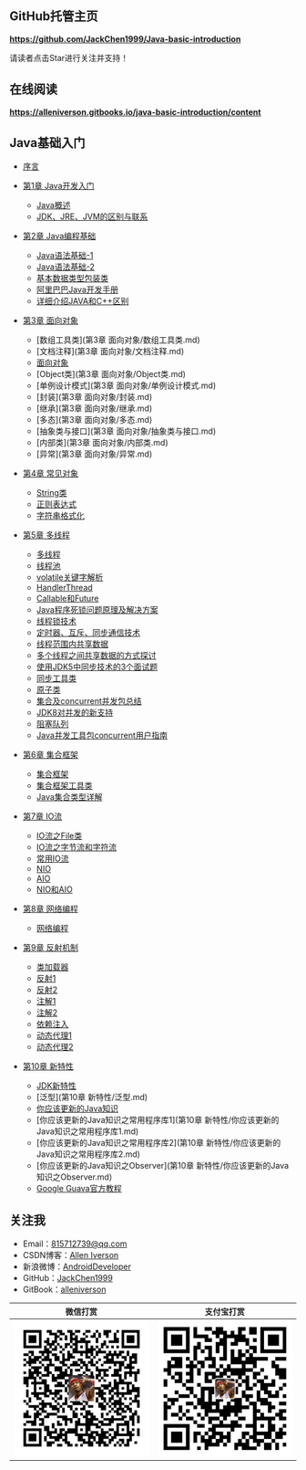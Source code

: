 ## GitHub托管主页

**https://github.com/JackChen1999/Java-basic-introduction**

请读者点击Star进行关注并支持！

## 在线阅读

**https://alleniverson.gitbooks.io/java-basic-introduction/content**

## Java基础入门

* [序言](README.md)

* [第1章 Java开发入门](第1章%20Java开发入门/README.md)
    * [Java概述](第1章%20Java开发入门/Java概述.md)
    * [JDK、JRE、JVM的区别与联系](第1章%20Java开发入门/JDK、JRE、JVM的区别与联系.md)
* [第2章 Java编程基础](第2章%20Java编程基础/README.md)
    * [Java语法基础-1](第2章%20Java编程基础/Java语法基础-1.md)
    * [Java语法基础-2](第2章%20Java编程基础/Java语法基础-2.md)
    * [基本数据类型包装类](第2章%20Java编程基础/基本数据类型包装类.md)
    * [阿里巴巴Java开发手册](第2章%20Java编程基础/阿里巴巴Java开发手册.md)
    * [详细介绍JAVA和C++区别](第2章%20Java编程基础/详细介绍JAVA和C++区别.md)

* [第3章 面向对象](第3章%20面向对象/README.md)
    * [数组工具类](第3章 面向对象/数组工具类.md)
    * [文档注释](第3章 面向对象/文档注释.md)
    * [面向对象](第3章%20面向对象/面向对象.md)
    * [Object类](第3章 面向对象/Object类.md)
    * [单例设计模式](第3章 面向对象/单例设计模式.md)
    * [封装](第3章 面向对象/封装.md)
    * [继承](第3章 面向对象/继承.md)
    * [多态](第3章 面向对象/多态.md)
    * [抽象类与接口](第3章 面向对象/抽象类与接口.md)
    * [内部类](第3章 面向对象/内部类.md)
    * [异常](第3章 面向对象/异常.md)

* [第4章 常见对象](第4章%20常见对象/README.md)
    * [String类](第4章%20常见对象/String类.md)
    * [正则表达式](第4章%20常见对象/正则表达式.md)
    * [字符串格式化](第4章%20常见对象/字符串格式化.md)

* [第5章 多线程](第5章%20多线程/README.md)
    * [多线程](第5章%20多线程/多线程.md)
    * [线程池](第5章%20多线程/线程池.md)
    * [volatile关键字解析](第5章%20多线程/volatile关键字解析.md)
    * [HandlerThread](第5章%20多线程/HandlerThread.md)
    * [Callable和Future](第5章%20多线程/Callable和Future.md)
    * [Java程序死锁问题原理及解决方案](第5章%20多线程/Java程序死锁问题原理及解决方案.md)
    * [线程锁技术](第5章%20多线程/线程锁技术.md)
    * [定时器、互斥、同步通信技术](第5章%20多线程/定时器、互斥、同步通信技术.md)
    * [线程范围内共享数据](第5章%20多线程/线程范围内共享数据.md)
    * [多个线程之间共享数据的方式探讨](第5章%20多线程/多个线程之间共享数据的方式探讨.md)
    * [使用JDK5中同步技术的3个面试题](第5章%20多线程/使用JDK5中同步技术的3个面试题.md)
    * [同步工具类](第5章%20多线程/同步工具类.md)
    * [原子类](第5章%20多线程/原子类.md)
    * [集合及concurrent并发包总结](第5章%20多线程/集合及concurrent并发包总结.md)
    * [JDK8对并发的新支持](第5章%20多线程/JDK8对并发的新支持.md)
    * [阻塞队列](第5章%20多线程/阻塞队列.md)
    * [Java并发工具包concurrent用户指南](第5章%20多线程/Java并发工具包concurrent用户指南.md)

* [第6章 集合框架](第6章%20集合框架/README.md)
    * [集合框架](第6章%20集合框架/集合框架.md)
    * [集合框架工具类](第6章%20集合框架/集合框架工具类.md)
    * [Java集合类型详解](第6章%20集合框架/Java集合类型详解.md)

* [第7章 IO流](第7章%20IO流/README.md)
    * [IO流之File类](第7章%20IO流/IO流之File类.md)
    * [IO流之字节流和字符流](第7章%20IO流/IO流之字节流和字符流.md)
    * [常用IO流](第7章%20IO流/常用IO流.md)
    * [NIO](第7章%20IO流/NIO.md)
    * [AIO](第7章%20IO流/AIO.md)
    * [NIO和AIO](第7章%20IO流/NIO和AIO.md)

* [第8章 网络编程](第8章%20网络编程/README.md)
    * [网络编程](第8章%20网络编程/网络编程.md)

* [第9章 反射机制](第9章%20反射机制/README.md)
    * [类加载器](第9章%20反射机制/类加载器.md)
    * [反射1](第9章%20反射机制/反射.md)
    * [反射2](第9章%20反射机制/Java反射.md)
    * [注解1](第9章%20反射机制/注解.md)
    * [注解2](第9章%20反射机制/Java注解.md)
    * [依赖注入](第9章%20反射机制/依赖注入.md)
    * [动态代理1](第9章%20反射机制/动态代理.md)
    * [动态代理2](第9章%20反射机制/Java动态代理.md)

* [第10章 新特性](第10章%20新特性/README.md)
    * [JDK新特性](第10章%20新特性/JDK新特性.md)
    * [泛型](第10章 新特性/泛型.md)
    * [你应该更新的Java知识](第10章%20新特性/你应该更新的Java知识.md)
    * [你应该更新的Java知识之常用程序库1](第10章 新特性/你应该更新的Java知识之常用程序库1.md)
    * [你应该更新的Java知识之常用程序库2](第10章 新特性/你应该更新的Java知识之常用程序库2.md)
    * [你应该更新的Java知识之Observer](第10章 新特性/你应该更新的Java知识之Observer.md)
    * [Google Guava官方教程](第10章%20新特性/Google%20Guava官方教程.md)

 ## 关注我

- Email：<815712739@qq.com>
- CSDN博客：[Allen Iverson](http://blog.csdn.net/axi295309066)
- 新浪微博：[AndroidDeveloper](http://weibo.com/u/1848214604?topnav=1&wvr=6&topsug=1&is_all=1)
- GitHub：[JackChen1999](https://github.com/JackChen1999)
- GitBook：[alleniverson](https://www.gitbook.com/@alleniverson)

|                   微信打赏                   |                  支付宝打赏                   |
| :--------------------------------------: | :--------------------------------------: |
| <img src="assets/weixin.png" width="300" /> | <img src="assets/支付宝.jpg" width="300" /> |
